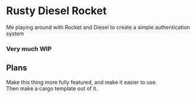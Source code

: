 # Rusty Diesel Rocket

Me playing around with Rocket and Diesel to create a simple authentication system

### Very much WIP

## Plans

Make this thing more fully featured, and make it easier to use.  
Then make a cargo template out of it.
